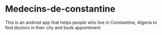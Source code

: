 # Medecins-de-constantine
This is an android app that helps people who live in Constantine, Algeria to find doctors in their city and book appointment 
